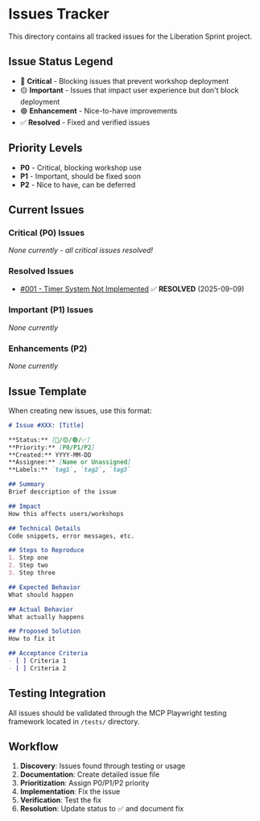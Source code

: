 # Issues Tracker

This directory contains all tracked issues for the Liberation Sprint project.

## Issue Status Legend

- 🔴 **Critical** - Blocking issues that prevent workshop deployment
- 🟡 **Important** - Issues that impact user experience but don't block deployment  
- 🟢 **Enhancement** - Nice-to-have improvements
- ✅ **Resolved** - Fixed and verified issues

## Priority Levels

- **P0** - Critical, blocking workshop use
- **P1** - Important, should be fixed soon
- **P2** - Nice to have, can be deferred

## Current Issues

### Critical (P0) Issues

*None currently - all critical issues resolved!*

### Resolved Issues

- [#001 - Timer System Not Implemented](001-timer-system-not-implemented.md) ✅ **RESOLVED** (2025-09-09)

### Important (P1) Issues

*None currently*

### Enhancements (P2) 

*None currently*

## Issue Template

When creating new issues, use this format:

```markdown
# Issue #XXX: [Title]

**Status:** [🔴/🟡/🟢/✅]  
**Priority:** [P0/P1/P2]  
**Created:** YYYY-MM-DD  
**Assignee:** [Name or Unassigned]  
**Labels:** `tag1`, `tag2`, `tag3`  

## Summary
Brief description of the issue

## Impact  
How this affects users/workshops

## Technical Details
Code snippets, error messages, etc.

## Steps to Reproduce
1. Step one
2. Step two
3. Step three

## Expected Behavior
What should happen

## Actual Behavior  
What actually happens

## Proposed Solution
How to fix it

## Acceptance Criteria
- [ ] Criteria 1
- [ ] Criteria 2
```

## Testing Integration

All issues should be validated through the MCP Playwright testing framework located in `/tests/` directory.

## Workflow

1. **Discovery**: Issues found through testing or usage
2. **Documentation**: Create detailed issue file
3. **Prioritization**: Assign P0/P1/P2 priority  
4. **Implementation**: Fix the issue
5. **Verification**: Test the fix
6. **Resolution**: Update status to ✅ and document fix